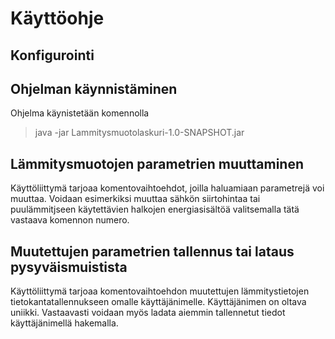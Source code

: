 # Käyttöohje

## Konfigurointi

## Ohjelman käynnistäminen

Ohjelma käynistetään komennolla
> java -jar Lammitysmuotolaskuri-1.0-SNAPSHOT.jar


## Lämmitysmuotojen parametrien muuttaminen

Käyttöliittymä tarjoaa komentovaihtoehdot, joilla haluamiaan parametrejä voi muuttaa. 
Voidaan esimerkiksi muuttaa sähkön siirtohintaa tai puulämmitjseen käytettävien halkojen energiasisältöä valitsemalla tätä
vastaava komennon numero.

## Muutettujen parametrien tallennus tai lataus pysyväismuistista

Käyttöliittymä tarjoaa komentovaihtoehdon muutettujen lämmitystietojen tietokantatallennukseen omalle käyttäjänimelle.
Käyttäjänimen on oltava uniikki. Vastaavasti voidaan myös ladata aiemmin tallennetut tiedot käyttäjänimellä hakemalla.
